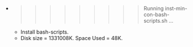 * >>>>>>>>> Running inst-min-con-bash-scripts.sh ...
  * Install bash-scripts.
  * Disk size = 1331008K. Space Used = 48K.
